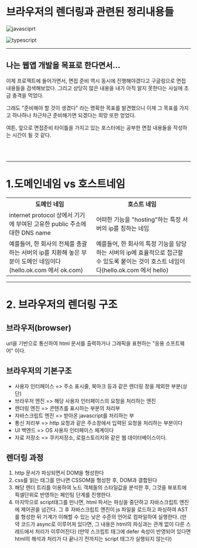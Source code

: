 # **브라우저의 렌더링과 관련된 정리내용들**

![javasciprt](https://img.shields.io/badge/javascript-up%20to%20date-yellow)

![typescript](https://img.shields.io/badge/typescript-up%20to%20date-blue)

---

## 나는 웹앱 개발을 목표로 한다면서...

이제 프로젝트에 들어가면서, 면접 준비 역시 동시에 진행해야겠다고 구글링으로 면접 내용들을 검색해보았다. 그리고 상당히 많은 내용을 내가 아직 알지 못한다는 사실에 조금 충격을 먹었다.

그래도 "준비해야 할 것이 생겼다" 라는 명확한 목표를 발견했으니 이제 그 목표를 가지고 하나하나 차근차근 준비해가면 되겠다는 희망 또한 얻었다.

여튼, 앞으로 면접준비 타이틀을 가지고 있는 포스터에는 공부한 면접 내용들을 작성하는 시간이 될 것 같다.

<br/>
<br/>

---

# 1.도메인네임 vs 호스트네임

<table>
  <tr>
    <th>도메인 네임</th>
    <th>호스트 네임</th>
  </tr>
  <tr>
    <td>internet protocol 상에서 기기에 부여된 고유한 public 주소에 대한 DNS name</td>
    <td>어떠한 기능을 "hosting"하는 특정 서버의 ip를 칭하는 네임</td>
  </tr>

  <tr>
    <td>예를들어, 한 회사의 전체를 총괄하는 서버의 ip를 치환해 놓은 부분이 도메인 네임이다(hello.ok.com 에서 ok.com)</td>
    <td>예를들어, 한 회사의 특정 기능을 담당하는 서버의 ip에 효율적으로 접근할 수 있도록 붙이는 것이 호스트 네임이다(hello.ok.com 에서 hello)</td>
  </tr>
</table>

---

# 2. 브라우저의 렌더링 구조

## 브라우저(browser)

url을 기반으로 통신하여 html 문서를 출력하거나 그래픽을 표현하는 "응용 소프트웨어" 이다.
<br/>

## 브라우저의 기본구조

- 사용자 인터페이스 => 주소 표시줄, 북마크 등과 같은 렌더링 창을 제외한 부분(상단)
- 브라우저 엔진 => 해당 사용자 인터페이스의 요청을 처리하는 엔진
- 렌더링 엔진 => 콘텐츠를 표시하는 부분의 처리부
- 자바스크립트 엔진 => 받아온 javascript를 처리하는 부
- 통신 처리부 => http 요청과 같은 주소창에서 입력된 요청을 처리하는 부분이다
- UI 백엔드 => OS 사용자 인터페이스 체계이다
- 자료 저장소 => 쿠키저장소, 로컬스토리지와 같은 웹 데이터베이스이다.
  <br/>

## 렌더링 과정

1. http 문서가 파싱되면서 DOM을 형성한다
2. css를 읽는 태그를 만나면 CSSOM을 형성한 후, DOM과 결합된다
3. 해당 렌더 트리를 이용하여 노드 객체들의 스타일값을 분석한 후, 그것을 뷰포트에 픽셀단위로 반영하는 페인팅 단계를 진행한다.
4. 마지막으로 script태그를 만나면, html 파서는 파싱을 중단하고 자바스크립트 엔진에 제어권을 넘긴다. 그 후 자바스크립트 엔진이 js 파일을 로드하고 파싱하여 AST를 형성한 뒤 기계가 이해할 수 있는 낮은 수준의 언어로 컴파일하여 실행한다.
   (만약 코드가 async로 이루어져 있다면, 그 내용은 html의 파싱과는 관계 없이 다른 스레드에서 처리가 이루어진다)
   (만약 스크립트 태그에 defer 속성이 반영되어 있다면 html의 해석과 처리가 다 끝나기 전까지는 script 태그가 실행되지 않는다)
